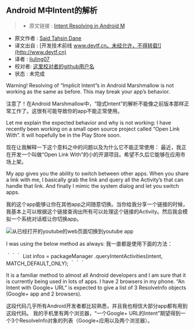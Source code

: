 Android M中Intent的解析
---

> * 原文链接 : [Intent Resolving in Android M](https://medium.com/google-developer-experts/intent-resolving-in-android-m-c17d39d27048#.n23z2g14e)
* 原文作者 : [Said Tahsin Dane](https://medium.com/@tasomaniac)
* 译文出自 : [开发技术前线 www.devtf.cn。未经允许，不得转载!](http://www.devtf.cn)
* 译者 : [liuling07](https://github.com/liuling07) 
* 校对者: [这里校对者的github用户名](github链接)  
* 状态 :  未完成 

Warning! Resolving of “Implicit Intent”s in Android Marshmallow is not working as the same as before. This may break your app’s behavior.

注意了！在Android Marshmallow中，“隐式Intent”的解析不能像之前版本那样正常工作了。这很有可能导致你的app不能正常使用。

Let me explain the expected behavior and why is not working:
I have recently been working on a small open source project called “Open Link With”. It will hopefully be in the Play Store soon.

现在让我解释一下这个意料之中的问题以及为什么它不能正常使用：
最近，我正在开发一个叫做“Open Link With”的小的开源项目。希望不久后它能够在应用市场上架。

My app gives you the ability to switch between other apps. When you share a link with me, I basically grab the link and query all the Activity’s that can handle that link. And finally I mimic the system dialog and let you switch apps.

我的这个app能够让你在其他app之间随意切换。当你给我分享一个链接的时候，我基本上可以根据这个链接查询出所有可以处理这个链接的Activity。然后我会模拟一个系统对话框让你切换app。


![从已经打开的youtube的web页面切换到youtube app](https://cdn-images-1.medium.com/max/1600/1*rW8I8aCpJ2q8fnfKH_51_g.gif)

I was using the below method as always:
我一直都是使用下面的方法：

｀｀｀
List<ResolveInfo> infos = packageManager
        .queryIntentActivities(intent, MATCH_DEFAULT_ONLY);
｀｀｀

It is a familiar method to almost all Android developers and I am sure that it is currently being used in lots of apps.
I have 2 browsers in my phone. “An Intent with Google+ URL” is expected to give a list of 3 ResolveInfo objects (Google+ app and 2 browsers).

这段代码几乎所有Android开发者都比较熟悉，并且我也相信大部分app都有用到这段代码。
我的手机里有两个浏览器，“一个Google+ URL的Intent”期望得到一个3个ResolveInfo对象的列表（Google+应用以及两个浏览器）。



